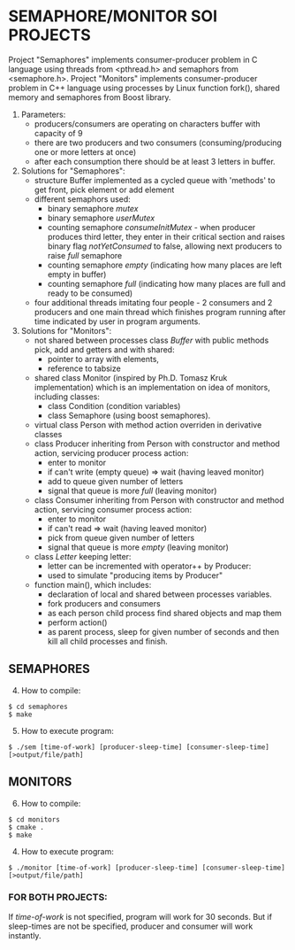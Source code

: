 # SEMAPHORE/MONITOR SOI PROJECTS

Project "Semaphores" implements consumer-producer problem in C language using threads from <pthread.h> and semaphors from <semaphore.h>.
Project "Monitors" implements consumer-producer problem in C++ language using processes by Linux function fork(), shared memory and semaphores from Boost library.
1. Parameters:
	- producers/consumers are operating on characters buffer with capacity of 9
	- there are two producers and two consumers (consuming/producing one or more letters at once)
	- after each consumption there should be at least 3 letters in buffer.
2. Solutions for "Semaphores":
	- structure Buffer implemented as a cycled queue with 'methods' to get front, pick element or add element 
	- different semaphors used:
		- binary semaphore *mutex*
		- binary semaphore *userMutex*
		- counting semaphore *consumeInitMutex* - when producer produces third letter, they enter in their critical section and raises binary flag *notYetConsumed* to false, allowing next producers to raise *full* semaphore 
		- counting semaphore *empty* (indicating how many places are left empty in buffer)
		- counting semaphore *full* (indicating how many places are full and ready to be consumed)
	- four additional threads imitating four people - 2 consumers and 2 producers and one main thread which finishes program running after time indicated by user in program arguments.
3. Solutions for "Monitors":
    - not shared between processes class *Buffer* with public methods pick, add and getters and with shared:
        - pointer to array with elements,
        - reference to tabsize
    - shared class Monitor (inspired by Ph.D. Tomasz Kruk implementation) which is an implementation on idea of monitors, including classes:
        - class Condition (condition variables)
        - class Semaphore (using boost semaphores).
    - virtual class Person with method action overriden in derivative classes
    - class Producer inheriting from Person with constructor and method action, servicing producer process action:
        - enter to monitor
        - if can't write (empty queue) => wait (having leaved monitor)
        - add to queue given number of letters
        - signal that queue is more *full* (leaving monitor)
    - class Consumer inheriting from Person with constructor and method action, servicing consumer process action:
        - enter to monitor
        - if can't read => wait (having leaved monitor)
        - pick from queue given number of letters
        - signal that queue is more *empty* (leaving monitor)
    - class *Letter* keeping letter:
        - letter can be incremented with operator++ by Producer:
        - used to simulate "producing items by Producer"
    - function main(), which includes:
        - declaration of local and shared between processes variables.
        - fork producers and consumers
        - as each person child process find shared objects and map them
        - perform action()
        - as parent process, sleep for given number of seconds and then kill all child processes and finish.

## SEMAPHORES

4. How to compile:
```
$ cd semaphores
$ make
```
5. How to execute program:
```
$ ./sem [time-of-work] [producer-sleep-time] [consumer-sleep-time] [>output/file/path]
```
## MONITORS

6. How to compile:
```
$ cd monitors
$ cmake .
$ make
```
4. How to execute program:
```
$ ./monitor [time-of-work] [producer-sleep-time] [consumer-sleep-time] [>output/file/path]
```

### FOR BOTH PROJECTS:
If *time-of-work* is not specified, program will work for 30 seconds. But if sleep-times are not be specified, producer and consumer will work instantly.



